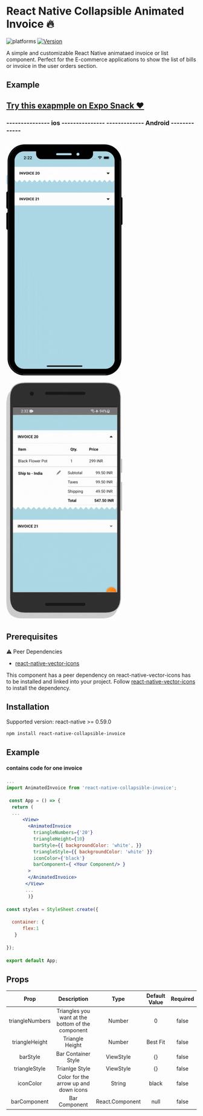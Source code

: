 # React Native Collapsible Animated Invoice 🔥

![platforms](https://img.shields.io/badge/platforms-Android%20%7C%20iOS-brightgreen.svg?style=for-the-badge&colorB=191A17)
[![Version](https://img.shields.io/npm/v/@nithinpp69/react-native-animated-button.svg?style=for-the-badge)](https://www.npmjs.com/package/react-native-collapsible-invoice)

A simple and customizable React Native animataed invoice or list component. Perfect for the E-commerce applications to show the list of bills or invoice in the user orders section. 

## Example

## [Try this exapmple on Expo Snack ❤️](https://snack.expo.dev/@avaiyakapil/react-native-collapsible-animated-invoice)

### --------------- ios ---------------  ------------- Android -------------
![](Demo/example_ios.gif)
![](Demo/example_android.gif)

## Prerequisites

 ⚠️ Peer Dependencies

 * [react-native-vector-icons](https://www.npmjs.com/package/react-native-vector-icons)

This component has a peer dependency on react-native-vector-icons has to be installed and linked into your project.
Follow [react-native-vector-icons](https://www.npmjs.com/package/react-native-vector-icons) to install the dependency.

## Installation

Supported version: react-native >= 0.59.0

  ```bash
  npm install react-native-collapsible-invoice
  ```

## Example

#### contains code for one invoice


```jsx
...
import AnimatedInvoice from 'react-native-collapsible-invoice';
 
 const App = () => {
  return (
  ...
      <View>
        <AnimatedInvoice
          triangleNumbers={'20'}
          triangleHeight={10}
          barStyle={{ backgroundColor: 'white', }}
          triangleStyle={{ backgroundColor: 'white' }}
          iconColor={'black'}
          barComponent={ <Your Component/> }
        >
        </AnimatedInvoice>
       </View>
       ...
        )}
       
const styles = StyleSheet.create({

  container: {
      flex:1
   }
   
});

export default App;

```

## Props

| Prop                  | Description                                                                                 | Type                          | Default Value | Required |
| :--------------------:|:-------------------------------------------------------------------------------------------:|:-----------------------------:|:-------------:|:--------:|
| triangleNumbers       | Triangles you want at the bottom of the component                                           | Number                        | 0             | false    |
| triangleHeight        | Triangle Height                                                                             | Number                        | Best Fit  | false    |
| barStyle              | Bar Container Style                                                                         | ViewStyle                     | {}           | false    |
| triangleStyle         | Trianlge Style                                                                              | ViewStyle                     | {}           | false     |
| iconColor             | Color for the arrow up and down icons                                                       | String                        | black     | false    |
| barComponent          | Bar Component                                                                               | React.Component               | null      | false    |



